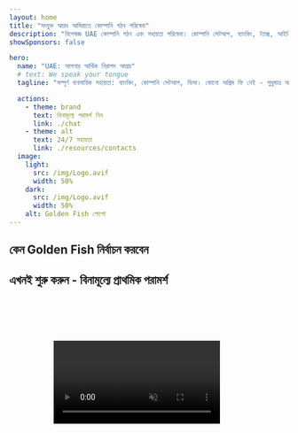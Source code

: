 ```yaml
---
layout: home
title: "সংযুক্ত আরব আমিরাতে কোম্পানি গঠন পরিষেবা"
description: "বিশেষজ্ঞ UAE কোম্পানি গঠন এবং সহায়তা পরিষেবা। কোম্পানি সেটআপ, ব্যাংকিং, ট্যাক্স, আইনি এবং ভিসা সমাধান। আপনার ব্যবসায়িক স্বপ্ন বাস্তবে পরিণত করা।"
showSponsors: false

hero:
  name: "UAE: আপনার আর্থিক নিরাপদ আশ্রয়"
  # text: We speak your tongue
  tagline: "সম্পূর্ণ ব্যবসায়িক সহায়তা: ব্যাংকিং, কোম্পানি সেটআপ, ভিসা। কোনো অগ্রিম ফি নেই - শুধুমাত্র অনুমোদনের পরে পরিশোধ করুন।"

  actions:
    - theme: brand
      text: বিনামূল্যে পরামর্শ নিন
      link: ./chat
    - theme: alt
      text: 24/7 সহায়তা
      link: ./resources/contacts
  image:
    light:
      src: /img/Logo.avif
      width: 50%
    dark:
      src: /img/Logo.avif
      width: 50%
    alt: Golden Fish লোগো
---
```


<FeatureCards :features="[
  {
    title: 'ব্যাংক অ্যাকাউন্ট খোলা',
    details: 'UAE-এর বিশ্বস্ত ব্যাংকগুলির সাথে সহজে ব্যবসায়িক বা ব্যক্তিগত ব্যাংক অ্যাকাউন্ট খুলুন।',
    items: [
      'নিশ্চিত কর্পোরেট ব্যাংক অ্যাকাউন্ট অনুমোদন',
      '90% সাফল্যের হার',
      '**কোনো অগ্রিম ফি নেই** - শুধুমাত্র অনুমোদনের পরে পরিশোধ করুন',
    ],
    linkText: 'আরও পড়ুন',
    link: './uae-business/offer/banking/',
    icon: {
      light: '/img/iStock-2153786564.avif',
      dark: '/img/iStock-2166793628.avif',
      alt: 'ব্যাংকিং পরিষেবা'
    }
  },
  {
    title: 'Golden Visa এবং বসবাস',
    details: 'সহজ আবেদন প্রক্রিয়ার মাধ্যমে দীর্ঘমেয়াদী বসবাসের জন্য UAE **Golden Visa** প্রাপ্ত করুন।',
    items: [
      '**প্রতি 6 মাসে UAE-তে প্রবেশের প্রয়োজন নেই**',
      '98% সাফল্যের হার',
      '**কোনো অগ্রিম ফি নেই** - শুধুমাত্র অনুমোদনের পরে পরিশোধ করুন',
    ],
    linkText: 'আরও পড়ুন',
    link: './uae-business/offer/golden-visa/',
    icon: {
      light: '/img/iStock-1312241253.avif',
      dark: '/img/ILONMASKID.webp',
      alt: 'ভিসা পরিষেবা'
    }
  },
  {
    title: 'কোম্পানি সেটআপ গাইড',
    details: 'Free Zone, অফশোর, Mainland, ব্রাঞ্চে কোম্পানি সেটআপের সম্পূর্ণ গাইড।',
    items: [
      'Free Zones এবং Mainland-এ **100% বিদেশি মালিকানা** উপলব্ধ',
      'কম ট্যাক্স হার - মাত্র 9% কর্পোরেট ট্যাক্স',
      'কোনো মুদ্রা নিয়ন্ত্রণ নেই - সহজ মূলধন প্রত্যাবাসন'
    ],
    linkText: 'আরও পড়ুন',
    link: './uae-business/company-registration/overview',
    icon: {
      light: '/img/iStock-2051326997.avif',
      dark: '/img/iStock-1448478309.jpg',
      alt: 'কোম্পানি সেটআপ গাইড'
    }
  },
]" />

<FeatureCards :features="[
  {
    title: 'কমপ্লায়েন্স পরিষেবা',
    details: 'আমাদের বিশেষজ্ঞরা আপনাকে ESR রিপোর্ট এবং UBO ফাইলিং সহ জটিল UAE নিয়ন্ত্রক প্রয়োজনীয়তার মাধ্যমে গাইড করে।',
    items: [],
    linkText: 'আরও পড়ুন',
    link: './uae-business/company-registration/ubo',
    icon: {
      light: '/img/iStock-1299393716.avif',
      dark: '/img/iStock-2149731304.avif',
      alt: 'কমপ্লায়েন্স পরিষেবা'
    }
  },
  {
    title: 'কর্পোরেট ট্যাক্স এবং VAT',
    details: 'Federal Tax Authority (FTA)-এর সাথে কর্পোরেট ট্যাক্স এবং VAT বাধ্যবাধকতা মেনে চলার নিশ্চয়তা দেয় বিশেষজ্ঞ পরামর্শ।',
    items: [],
    linkText: 'আরও পড়ুন',
    link: './uae-business/company-registration/accounting-legal',
    icon: {
      light: '/img/iStock-1018285934.avif',
      dark: '/img/iStock-584576538.avif',
      alt: 'ট্যাক্স পরিষেবা'
    }
  },
  {
    title: 'আইনি পরিষেবা',
    details: 'আইনি দল M&A, কর্পোরেট পুনর্গঠন, অর্থায়ন এবং বিরোধ নিষ্পত্তি সম্পর্কিত UAE-এর আইন সম্পর্কে পরামর্শ দেয়।',
    items: [],
    linkText: 'আরও পড়ুন',
    link: './uae-business/company-registration/Protect-Your-Business',
    icon: {
      light: '/img/iStock-650045508.avif',
      dark: '/img/iStock-1498627598.avif',
      alt: 'আইনি পরিষেবা'
    }
  },
  {
    title: 'অ্যাকাউন্টিং এবং পেরোল',
    details: 'আমাদের অ্যাকাউন্টেন্টরা আর্থিক বিষয় পরিচালনা করে, বুককিপিং, রিকনসিলিয়েশন, পেরোল এবং অডিট সাপোর্ট প্রদান করে, নিয়োগ খরচ সাশ্রয় করে।',
    items: [],
    linkText: 'আরও পড়ুন',
    link: './resources/contacts',
    icon: {
      light: '/img/iStock-1022793868.avif',
      dark: '/img/iStock-1320130292.jpg',
      alt: 'অ্যাকাউন্টিং পরিষেবা'
    }
  },
]" />

## কেন Golden Fish নির্বাচন করবেন

<BenefitsList :features="[
{
 icon: '💰',
 title: 'সাফল্য-ভিত্তিক ফি',
 text: '**কোন অগ্রিম ফি নেই - শুধুমাত্র অনুমোদনের পরে পেমেন্ট করুন।** সম্পূর্ণ স্বচ্ছতা, কোন গোপন খরচ নেই।'
},
{
 icon: '🔄',
 title: 'একাধিক সমাধান',
 text: 'স্থানীয় এবং আন্তর্জাতিক ব্যাংক উভয়ের অ্যাক্সেস। প্রাথমিক আবেদন প্রত্যাখ্যাত হলে বিকল্প অপশন।'
},
{
 icon: '🏦',
 title: 'ব্যাংক সম্পর্ক',
 text: 'UAE এবং আন্তর্জাতিক প্রধান ব্যাংকগুলির সাথে শক্তিশালী অংশীদারিত্ব। অনুমোদনের সম্ভাবনা বাড়াতে একাধিক ব্যাংকে আবেদন।'
},
{
 icon: '📊',
 title: 'সম্পূর্ণ ব্যবস্থাপনা',
 text: 'ডকুমেন্টেশন থেকে অ্যাকাউন্ট সক্রিয়করণ পর্যন্ত সম্পূর্ণ পরিচালনা, সাপ্তাহিক অগ্রগতি আপডেট এবং ব্যাংকের সাথে সরাসরি যোগাযোগ।'
},
{
 icon: '📝',
 title: 'পেশাদার ডকুমেন্টেশন',
 text: 'আমাদের টিম বিস্তৃত ব্যবসায়িক পরিকল্পনা প্রস্তুত করে এবং সমস্ত কমপ্লায়েন্স ডকুমেন্টেশন পরিচালনা করে।'
},
{
 icon: '🤝',
 title: 'চলমান সহায়তা',
 text: 'অ্যাকাউন্ট খোলার পরে ব্যাংকিং অপারেশন এবং কমপ্লায়েন্স প্রয়োজনীয়তায় নিরন্তর সহায়তা।'
}
]" />

## এখনই শুরু করুন - বিনামূল্যে প্রাথমিক পরামর্শ

<div id="contact-form"></div>

<video  autoplay muted playsinline style="padding: 80px" >
  <source src="/img/iStock-2185906461.mp4" type="video/mp4">
</video>

<ContactFormModal formName="Home page" buttonText="বিনামূল্যে পরামর্শ পান" 
:services="['📝 Company registration', '🏧 Opening bank accounts', '🪪 EID & Golden Visa', 'Other Services']"/>

<!-- <br>

# সাফল্যের গল্প

<br>

<ImageGrid :images="[
  { src: '/img/iStock-1945498989.avif', href: './immigration.md', alt: 'UAE ইমিগ্রেশন' },
  { src: '/img/iStock-1965736217.avif', href: './immigration.md', alt: 'UAE ইমিগ্রেশন' },
]"/> -->